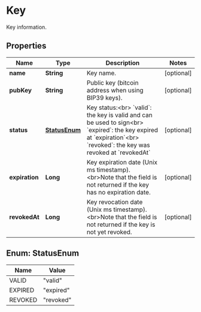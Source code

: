

# Key

Key information.
## Properties

Name | Type | Description | Notes
------------ | ------------- | ------------- | -------------
**name** | **String** | Key name. |  [optional]
**pubKey** | **String** | Public key (bitcoin address when using BIP39 keys). |  [optional]
**status** | [**StatusEnum**](#StatusEnum) | Key status:&lt;br&gt; &#x60;valid&#x60;: the key is valid and can be used to sign&lt;br&gt; &#x60;expired&#x60;: the key expired at &#x60;expiration&#x60;&lt;br&gt; &#x60;revoked&#x60;: the key was revoked at &#x60;revokedAt&#x60;  |  [optional]
**expiration** | **Long** | Key expiration date (Unix ms timestamp). &lt;br&gt;Note that the field is not returned if the key has no expiration date.  |  [optional]
**revokedAt** | **Long** | Key revocation date (Unix ms timestamp). &lt;br&gt;Note that the field is not returned if the key is not yet revoked.  |  [optional]



## Enum: StatusEnum

Name | Value
---- | -----
VALID | &quot;valid&quot;
EXPIRED | &quot;expired&quot;
REVOKED | &quot;revoked&quot;



